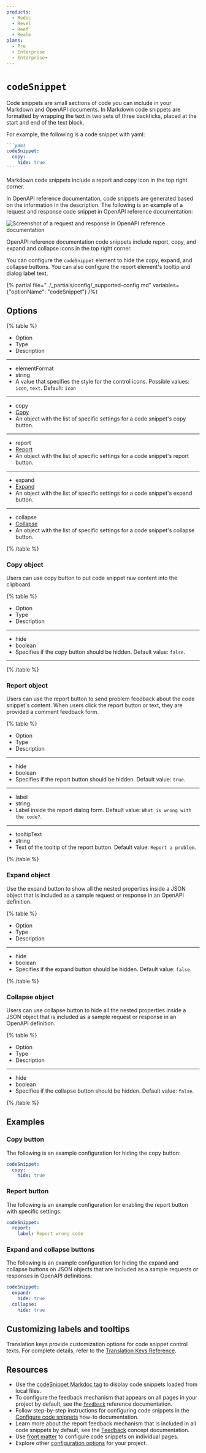 ```yaml
---
products:
  - Redoc
  - Revel
  - Reef
  - Realm
plans:
  - Pro
  - Enterprise
  - Enterprise+
---
```

# `codeSnippet`

Code snippets are small sections of code you can include in your Markdown and OpenAPI documents.
In Markdown code snippets are formatted by wrapping the text in two sets of three backticks, placed at the start and end of the text block.

For example, the following is a code snippet with yaml:

````markdown {% title="codeSnippet with YAML" %}
```yaml
codeSnippet:
  copy:
    hide: true
```
````

Markdown code snippets include a report and copy icon in the top right corner.

In OpenAPI reference documentation, code snippets are generated based on the information in the description.
The following is an example of a request and response code snippet in OpenAPI reference documentation:

![Screenshot of a request and response in OpenAPI reference documentation](./images/openapi-code-snippet.png)

OpenAPI reference documentation code snippets include report, copy, and expand and collapse icons in the top right corner.

You can configure the `codeSnippet` element to hide the copy, expand, and collapse buttons.
You can also configure the report element's tooltip and dialog label text.

{% partial file="../_partials/config/_supported-config.md" variables={"optionName": "codeSnippet"} /%}

## Options

{% table %}

- Option
- Type
- Description

---

- elementFormat
- string
- A value that specifies the style for the control icons. Possible values: `icon`, `text`. Default: `icon`

---

- copy
- [Copy](#copy-object)
- An object with the list of specific settings for a code snippet's copy button.

---

- report
- [Report](#report-object)
- An object with the list of specific settings for a code snippet's report button.

---

- expand
- [Expand](#expand-object)
- An object with the list of specific settings for a code snippet's expand button.

---

- collapse
- [Collapse](#collapse-object)
- An object with the list of specific settings for a code snippet's collapse button.

{% /table %}

### Copy object

Users can use copy button to put code snippet raw content into the clipboard.

{% table %}

- Option
- Type
- Description

---

- hide
- boolean
- Specifies if the copy button should be hidden.
  Default value: `false`.

---

{% /table %}

### Report object

Users can use the report button to send problem feedback about the code snippet's content.
When users click the report button or text, they are provided a comment feedback form.

{% table %}

- Option
- Type
- Description

---

- hide
- boolean
- Specifies if the report button should be hidden.
  Default value: `true`.

---

- label
- string
- Label inside the report dialog form. Default value: `What is wrong with the code?`.

---

- tooltipText
- string
- Text of the tooltip of the report button. Default value: `Report a problem`.

{% /table %}

### Expand object

Use the expand button to show all the nested properties inside a JSON object that is included as a sample request or response in an OpenAPI definition.

{% table %}

- Option
- Type
- Description

---

- hide
- boolean
- Specifies if the expand button should be hidden.
  Default value: `false`.

{% /table %}

### Collapse object

Users can use collapse button to hide all the nested properties inside a JSON object that is included as a sample request or response in an OpenAPI definition.

{% table %}

- Option
- Type
- Description

---

- hide
- boolean
- Specifies if the collapse button should be hidden.
  Default value: `false`.

{% /table %}

## Examples

### Copy button

The following is an example configuration for hiding the copy button:

```yaml
codeSnippet:
  copy:
    hide: true
```

### Report button

The following is an example configuration for enabling the report button with specific settings:

```yaml
codeSnippet:
  report:
    label: Report wrong code
```

### Expand and collapse buttons

The following is an example configuration for hiding the expand and collapse buttons on JSON objects that are included as a sample requests or responses in OpenAPI definitions:

```yaml
codeSnippet:
  expand:
    hide: true
  collapse:
    hide: true
```

## Customizing labels and tooltips

Translation keys provide customization options for code snippet control texts. For complete details, refer to the [Translation Keys Reference](../content/localization/translation-keys.md).

## Resources

- Use the [codeSnippet Markdoc tag](https://redocly.com/docs/learn-markdoc/tags/code-snippet) to display code snippets loaded from local files.
- To configure the feedback mechanism that appears on all pages in your project by default, see the [`feedback`](./feedback.md) reference documentation.
- Follow step-by-step instructions for configuring code snippets in the [Configure code snippets](../content/configure-code-snippets.md) how-to documentation.
- Learn more about the report feedback mechanism that is included in all code snippets by default, see the [Feedback](../setup/concepts/feedback.md) concept documentation.
- Use [front matter](./front-matter-config.md) to configure code snippets on individual pages.
- Explore other [configuration options](./index.md) for your project.
